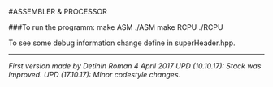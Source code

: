 #ASSEMBLER & PROCESSOR

###To run the programm:
    make ASM
    ./ASM
    make RCPU
    ./RCPU

To see some debug information change define in superHeader.hpp.

---
*First version made by Detinin Roman 4 April 2017*
*UPD (10.10.17): Stack was improved.*
*UPD (17.10.17): Minor codestyle changes.*